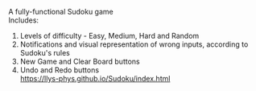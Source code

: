 A fully-functional Sudoku game<br>
Includes:<br>
1. Levels of difficulty - Easy, Medium, Hard and Random<br>
2. Notifications and visual representation of wrong inputs, according to Sudoku's rules<br>
3. New Game and Clear Board buttons<br>
4. Undo and Redo buttons<br>
https://llys-phys.github.io/Sudoku/index.html
